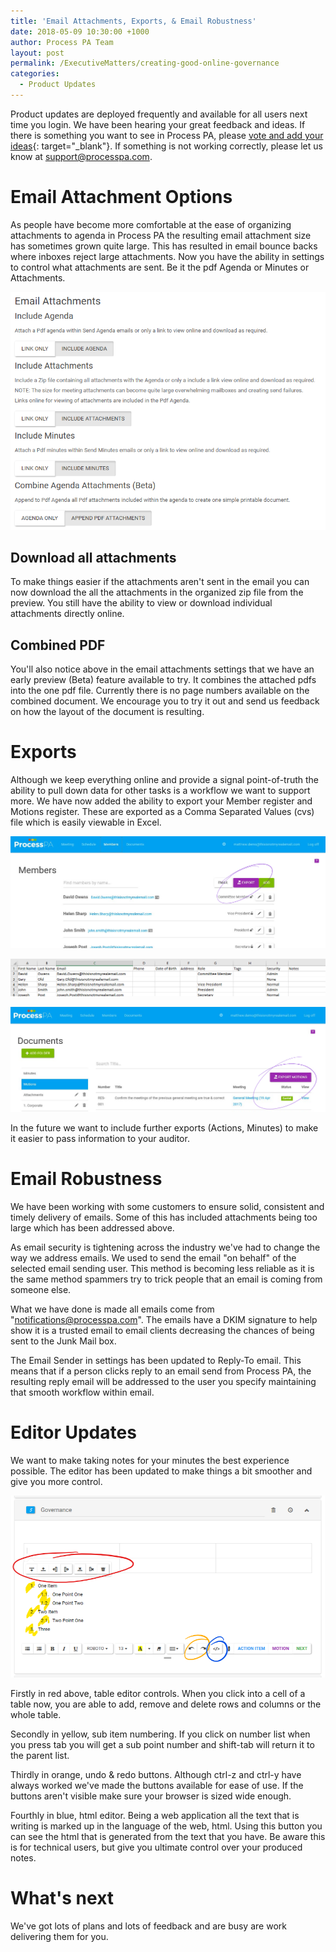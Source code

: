 ```yaml
---
title: 'Email Attachments, Exports, & Email Robustness'
date: 2018-05-09 10:30:00 +1000
author: Process PA Team
layout: post
permalink: /ExecutiveMatters/creating-good-online-governance
categories:
  - Product Updates
---
```


Product updates are deployed frequently and available for all users next time you login. We have been hearing your great feedback and ideas. If there is something you want to see in Process PA, please [vote and add your ideas](https://wantoo.io/process-pa/ideas/){: target="_blank"}. If something is not working correctly, please let us know at [support@processpa.com](mailto:support@processpa.com).

# Email Attachment Options

As people have become more comfortable at the ease of organizing attachments to agenda in Process PA the resulting email attachment size has sometimes grown quite large. This has resulted in email bounce backs where inboxes reject large attachments. Now you have the ability in settings to control what attachments are sent. Be it the pdf Agenda or Minutes or Attachments.

![](/content/posts/Email-attachments-settings.png)

## Download all attachments

To make things easier if the attachments aren't sent in the email you can now download the all the attachments in the organized zip file from the preview. You still have the ability to view or download individual attachments directly online.

## Combined PDF

You'll also notice above in the email attachments settings that we have an early preview (Beta) feature available to try. It combines the attached pdfs into the one pdf file. Currently there is no page numbers available on the combined document. We encourage you to try it out and send us feedback on how the layout of the document is resulting.

# Exports

Although we keep everything online and provide a signal point-of-truth the ability to pull down data for other tasks is a workflow we want to support more. We have now added the ability to export your Member register and Motions register. These are exported as a Comma Separated Values (cvs) file which is easily viewable in Excel.

![](/content/posts/export-members.png)

![](/content/posts/exported-members-csv.png)

![](/content/posts/export-motions.png)

In the future we want to include further exports (Actions, Minutes) to make it easier to pass information to your auditor.

# Email Robustness

We have been working with some customers to ensure solid, consistent and timely delivery of emails. Some of this has included attachments being too large which has been addressed above.

As email security is tightening across the industry we've had to change the way we address emails. We used to send the email "on behalf" of the selected email sending user. This method is becoming less reliable as it is the same method spammers try to trick people that an email is coming from someone else.

What we have done is made all emails come from "notifications@processpa.com". The emails have a DKIM signature to help show it is a trusted email to email clients decreasing the chances of being sent to the Junk Mail box.

The Email Sender in settings has been updated to Reply-To email. This means that if a person clicks reply to an email send from Process PA, the resulting reply email will be addressed to the user you specify maintaining that smooth workflow within email.

# Editor Updates

We want to make taking notes for your minutes the best experience possible. The editor has been updated to make things a bit smoother and give you more control.

![](/content/posts/editor-updates.png)

Firstly in red above, table editor controls. When you click into a cell of a table now, you are able to add, remove and delete rows and columns or the whole table.

Secondly in yellow, sub item numbering. If you click on number list when you press tab you will get a sub point number and shift-tab will return it to the parent list.

Thirdly in orange, undo & redo buttons. Although ctrl-z and ctrl-y have always worked we've made the buttons available for ease of use. If the buttons aren't visible make sure your browser is sized wide enough.

Fourthly in blue, html editor. Being a web application all the text that is writing is marked up in the language of the web, html. Using this button you can see the html that is generated from the text that you have. Be aware this is for technical users, but give you ultimate control over your produced notes.

# What's next

We've got lots of plans and lots of feedback and are busy are work delivering them for you.&nbsp;

&nbsp;

&nbsp;

&nbsp;